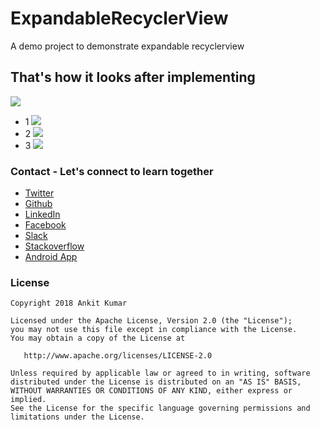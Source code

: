 # ExpandableRecyclerView
A demo project to demonstrate expandable recyclerview

## That's how it looks after implementing

![](https://github.com/AnkitDroidGit/ExpandableRecyclerView/blob/master/screens/expand.gif)

- 1
![](https://github.com/AnkitDroidGit/ExpandableRecyclerView/blob/master/screens/1.png)
- 2
![](https://github.com/AnkitDroidGit/ExpandableRecyclerView/blob/master/screens/2.png)
- 3 
![](https://github.com/AnkitDroidGit/ExpandableRecyclerView/blob/master/screens/3.png)


### Contact - Let's connect to learn together
- [Twitter](https://twitter.com/KumarAnkitRKE)
- [Github](https://github.com/AnkitDroidGit)
- [LinkedIn](https://www.linkedin.com/in/kumarankitkumar/)
- [Facebook](https://www.facebook.com/freeankit)
- [Slack](https://ankitdroid.slack.com)
- [Stackoverflow](https://stackoverflow.com/users/3282461/android)
- [Android App](https://play.google.com/store/apps/details?id=com.freeankit.ankitprofile)


### License

    Copyright 2018 Ankit Kumar

    Licensed under the Apache License, Version 2.0 (the "License");
    you may not use this file except in compliance with the License.
    You may obtain a copy of the License at

       http://www.apache.org/licenses/LICENSE-2.0

    Unless required by applicable law or agreed to in writing, software
    distributed under the License is distributed on an "AS IS" BASIS,
    WITHOUT WARRANTIES OR CONDITIONS OF ANY KIND, either express or implied.
    See the License for the specific language governing permissions and
    limitations under the License.
